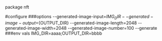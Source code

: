 package nft

#configure
###options
--generated-image-input=${IMG_DIR}
--generated-image-output=${OUTPUT_DIR}
--generated-image-length=2048
--generated-image-width=2048
--generated-image-number=100
--generate
###env vals
IMG_DIR=aaaa;OUTPUT_DIR=bbbb

